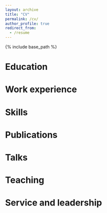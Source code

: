 ```yaml
---
layout: archive
title: "CV"
permalink: /cv/
author_profile: true
redirect_from:
  - /resume
---
```


{% include base_path %}

Education
======

Work experience
======

Skills
======

Publications
======

Talks
======

Teaching
======

Service and leadership
======
